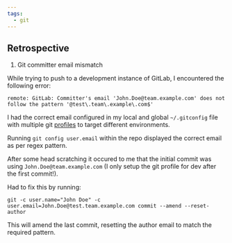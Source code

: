 ```yaml
---
tags:
  - git
---
```


## Retrospective

1. Git committer email mismatch

While trying to push to a development instance of GitLab, I encountered the following error:

```
remote: GitLab: Committer's email 'John.Doe@team.example.com' does not follow the pattern '@test\.team\.example\.com$'
```

I had the correct email configured in my local and global `~/.gitconfig` file with multiple git [profiles](/insights/2023/17-04-2023/multi-git-profiles) to target different environments.

Running `git config user.email` within the repo displayed the correct email as per regex pattern. 

After some head scratching it occured to me that the initial commit was using `John.Doe@team.example.com` (I only setup the git profile for dev after the first commit!).

Had to fix this by running:

```
git -c user.name="John Doe" -c user.email=John.Doe@test.team.example.com commit --amend --reset-author
```

This will amend the last commit, resetting the author email to match the required pattern.



